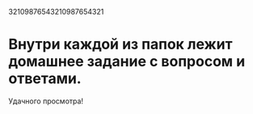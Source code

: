 32109876543210987654321
# Внутри каждой из папок лежит домашнее задание с вопросом и ответами.
Удачного просмотра!
